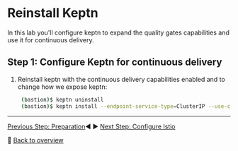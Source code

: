 # Reinstall Keptn

In this lab you'll configure keptn to expand the quality gates capabilities and use it for continuous delivery.

## Step 1: Configure Keptn for continuous delivery

1. Reinstall keptn with the continuous delivery capabilities enabled and to change how we expose keptn:

   ```bash
    (bastion)$ keptn uninstall
    (bastion)$ keptn install --endpoint-service-type=ClusterIP --use-case=continuous-delivery
    ```

---

[Previous Step: Preparation](../00_Preparation):arrow_backward: :arrow_forward: [Next Step: Configure Istio](../02_Configure_Istio)

:arrow_up_small: [Back to overview](../)
